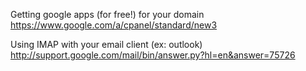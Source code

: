 

Getting google apps (for free!) for your domain
https://www.google.com/a/cpanel/standard/new3

Using IMAP with your email client (ex: outlook)
http://support.google.com/mail/bin/answer.py?hl=en&answer=75726



